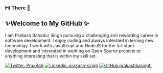 ### Hi There 👋
## ✨Welcome to My GitHub ✨

I am Prakash Bahadur Singh pursuing a challanging and rewarding career in software development. I enjoy coding and always intersted in lerning new technology. I work with JavaScript and NodeJS for the full stack development and interested in working on Open Source projects or anything interesting that is within my skill set.


[![Twitter: PraxBaS](https://img.shields.io/twitter/follow/PraxBaS?style=social)](https://twitter.com/prakashsingh)
[![Linkedin: prakash-singh](https://img.shields.io/badge/-prakashsingh-blue?style=flat-square&logo=Linkedin&logoColor=white&link=https://www.linkedin.com/in/prakash-singh-457100177/)](https://www.linkedin.com/in/prakash-singh-457100177/)
[![GitHub prakashbasingh](https://img.shields.io/github/followers/prakashbasingh?label=follow&style=social)](https://github.com/prakashbasingh)
    

<!--
**prakashbasingh/prakashbasingh** is a ✨ _special_ ✨ repository because its `README.md` (this file) appears on your GitHub profile.

Here are some ideas to get you started:

- 🔭 I’m currently working on ...
- 🌱 I’m currently learning ...
- 👯 I’m looking to collaborate on ...
- 🤔 I’m looking for help with ...
- 💬 Ask me about ...
- 📫 How to reach me: ...
- 😄 Pronouns: ...
- ⚡ Fun fact: ...
-->
